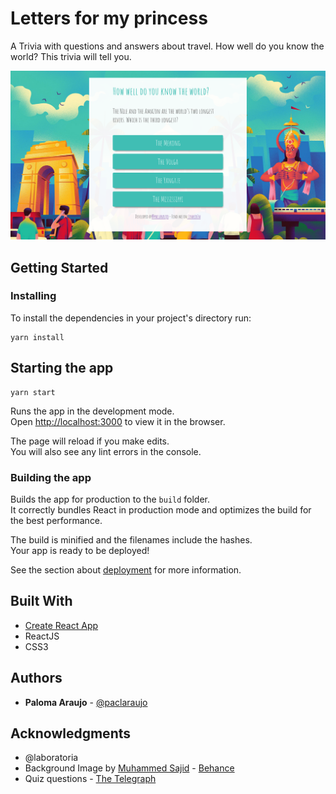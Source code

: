 # Letters for my princess

A Trivia with questions and answers about travel. How well do you know the world? This trivia will tell you.

![Layout](public/layout.png)

## Getting Started

### Installing

To install the dependencies in your project's directory run:

```
yarn install
```

## Starting the app

```
yarn start
```

Runs the app in the development mode.<br />
Open [http://localhost:3000](http://localhost:3000) to view it in the browser.

The page will reload if you make edits.<br />
You will also see any lint errors in the console.

### Building the app

Builds the app for production to the `build` folder.<br />
It correctly bundles React in production mode and optimizes the build for the best performance.

The build is minified and the filenames include the hashes.<br />
Your app is ready to be deployed!

See the section about [deployment](https://facebook.github.io/create-react-app/docs/deployment) for more information.

## Built With

* [Create React App](https://github.com/facebook/create-react-app)
* ReactJS
* CSS3

## Authors

* **Paloma Araujo** - [@paclaraujo](https://github.com/paclaraujo)

## Acknowledgments

* @laboratoria
* Background Image by [Muhammed Sajid](https://www.behance.net/gallery/84625785/Disney-Illustration) - [Behance](https://www.behance.net/gallery/84625785/Disney-Illustration)
* Quiz questions - [The Telegraph](https://www.telegraph.co.uk/travel/quizzes/travel-lockdown-quiz-2/)
